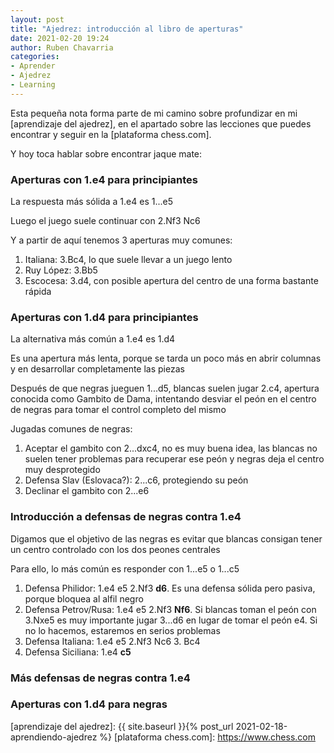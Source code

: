 ```yaml
---
layout: post
title: "Ajedrez: introducción al libro de aperturas"
date: 2021-02-20 19:24
author: Ruben Chavarria
categories: 
- Aprender
- Ajedrez
- Learning
---
```


Esta pequeña nota forma parte de mi camino sobre profundizar en mi
[aprendizaje del ajedrez], en el apartado sobre las lecciones que puedes
encontrar y seguir en la [plataforma chess.com].

Y hoy toca hablar sobre encontrar jaque mate:

<!-- more -->

### Aperturas con 1.e4 para principiantes

La respuesta más sólida a 1.e4 es 1...e5

Luego el juego suele continuar con 2.Nf3 Nc6

Y a partir de aquí tenemos 3 aperturas muy comunes:

1. Italiana: 3.Bc4, lo que suele llevar a un juego lento
2. Ruy López: 3.Bb5
3. Escocesa: 3.d4, con posible apertura del centro de una forma bastante rápida 

### Aperturas con 1.d4 para principiantes

La alternativa más común a 1.e4 es 1.d4

Es una apertura más lenta, porque se tarda un poco más en abrir columnas y en
desarrollar completamente las piezas

Después de que negras jueguen 1...d5, blancas suelen jugar 2.c4, apertura
conocida como Gambito de Dama, intentando desviar el peón en el centro de
negras para tomar el control completo del mismo

Jugadas comunes de negras:

1. Aceptar el gambito con 2...dxc4, no es muy buena idea, las blancas no suelen
tener problemas para recuperar ese peón y negras deja el centro muy desprotegido
2. Defensa Slav (Eslovaca?): 2...c6, protegiendo su peón
3. Declinar el gambito con 2...e6

### Introducción a defensas de negras contra 1.e4

Digamos que el objetivo de las negras es evitar que blancas consigan tener un
centro controlado con los dos peones centrales

Para ello, lo más común es responder con 1...e5 o 1...c5

1. Defensa Philidor: 1.e4 e5 2.Nf3 **d6**. Es una defensa sólida pero pasiva, porque
bloquea al alfil negro
2. Defensa Petrov/Rusa: 1.e4 e5 2.Nf3 **Nf6**. Si blancas toman el peón
con 3.Nxe5 es muy importante jugar 3...d6 en lugar de tomar el peón e4. Si no lo
hacemos, estaremos en serios problemas
3. Defensa Italiana: 1.e4 e5 2.Nf3 Nc6 3. Bc4
4. Defensa Siciliana: 1.e4 **c5**

### Más defensas de negras contra 1.e4

### Aperturas con 1.d4 para negras

[aprendizaje del ajedrez]: {{ site.baseurl }}{% post_url 2021-02-18-aprendiendo-ajedrez %}
[plataforma chess.com]: https://www.chess.com
